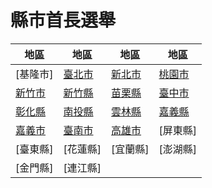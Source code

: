 # 縣市首長選舉

|地區|地區|地區|地區
|-|-|-|-
|[基隆市]|[臺北市]|[新北市]|[桃園市]
|[新竹市]|[新竹縣]|[苗栗縣]|[臺中市]
|[彰化縣]|[南投縣]|[雲林縣]|[嘉義縣]
|[嘉義市]|[臺南市]|[高雄市]|[屏東縣]
|[臺東縣]|[花蓮縣]|[宜蘭縣]|[澎湖縣]
|[金門縣]|[連江縣]

[新竹縣]:https://www.cec.gov.tw/pc/zh_TW/TC/sm10004000000000000.html
[苗栗縣]:https://www.cec.gov.tw/pc/zh_TW/TC/sm10005000000000000.html
[彰化縣]:https://www.cec.gov.tw/pc/zh_TW/TC/sm10007000000000000.html
[南投縣]:https://www.cec.gov.tw/pc/zh_TW/TC/sm10008000000000000.html
[雲林縣]:https://www.cec.gov.tw/pc/zh_TW/TC/sm10009000000000000.html
[嘉義縣]:https://www.cec.gov.tw/pc/zh_TW/TC/sm10010000000000000.html
[新竹市]:https://www.cec.gov.tw/pc/zh_TW/TC/nm10018000000000000.html
[嘉義市]:https://www.cec.gov.tw/pc/zh_TW/TC/sm10020000000000000.html
[臺北市]:https://www.cec.gov.tw/pc/zh_TW/TC/sm63000000000000000.html
[高雄市]:https://www.cec.gov.tw/pc/zh_TW/TC/sm64000000000000000.html
[新北市]:https://www.cec.gov.tw/pc/zh_TW/TC/sm65000000000000000.html
[臺中市]:https://www.cec.gov.tw/pc/zh_TW/TC/sm66000000000000000.html
[臺南市]:https://www.cec.gov.tw/pc/zh_TW/TC/sm67000000000000000.html
[桃園市]:https://www.cec.gov.tw/pc/zh_TW/TC/sm68000000000000000.html

